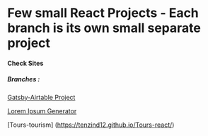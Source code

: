 # Few small React Projects - Each branch is its own small separate project

#### Check Sites
##### Branches :


[Gatsby-Airtable Project](https://gatsby-airtable-design-project.netlify.app/)

[Lorem Ipsum Generator](https://generate-lorem.tenzin.eu/)

[Tours-tourism] (https://tenzind12.github.io/Tours-react/)
